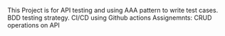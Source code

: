 This Project is for API testing and using AAA pattern to write test cases.
BDD testing strategy.
CI/CD using Github actions
Assignemnts: CRUD operations on API
